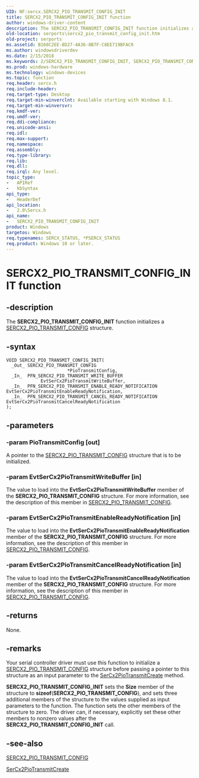 ```yaml
---
UID: NF:sercx.SERCX2_PIO_TRANSMIT_CONFIG_INIT
title: SERCX2_PIO_TRANSMIT_CONFIG_INIT function
author: windows-driver-content
description: The SERCX2_PIO_TRANSMIT_CONFIG_INIT function initializes a SERCX2_PIO_TRANSMIT_CONFIG structure.
old-location: serports\sercx2_pio_transmit_config_init.htm
old-project: serports
ms.assetid: B168C2EE-8D27-4A36-8B7F-C8EE719BFAC0
ms.author: windowsdriverdev
ms.date: 2/15/2018
ms.keywords: 2/SERCX2_PIO_TRANSMIT_CONFIG_INIT, SERCX2_PIO_TRANSMIT_CONFIG_INIT, SERCX2_PIO_TRANSMIT_CONFIG_INIT function [Serial Ports], serports.sercx2_pio_transmit_config_init
ms.prod: windows-hardware
ms.technology: windows-devices
ms.topic: function
req.header: sercx.h
req.include-header: 
req.target-type: Desktop
req.target-min-winverclnt: Available starting with Windows 8.1.
req.target-min-winversvr: 
req.kmdf-ver: 
req.umdf-ver: 
req.ddi-compliance: 
req.unicode-ansi: 
req.idl: 
req.max-support: 
req.namespace: 
req.assembly: 
req.type-library: 
req.lib: 
req.dll: 
req.irql: Any level.
topic_type:
-	APIRef
-	kbSyntax
api_type:
-	HeaderDef
api_location:
-	2.0\Sercx.h
api_name:
-	SERCX2_PIO_TRANSMIT_CONFIG_INIT
product: Windows
targetos: Windows
req.typenames: SERCX_STATUS, *PSERCX_STATUS
req.product: Windows 10 or later.
---
```


# SERCX2_PIO_TRANSMIT_CONFIG_INIT function


## -description


The <b>SERCX2_PIO_TRANSMIT_CONFIG_INIT</b> function initializes a <a href="..\sercx\ns-sercx-_sercx2_pio_transmit_config.md">SERCX2_PIO_TRANSMIT_CONFIG</a> structure.


## -syntax


````
VOID SERCX2_PIO_TRANSMIT_CONFIG_INIT(
  _Out_ SERCX2_PIO_TRANSMIT_CONFIG                        *PioTransmitConfig,
  _In_  PFN_SERCX2_PIO_TRANSMIT_WRITE_BUFFER              EvtSerCx2PioTransmitWriteBuffer,
  _In_  PFN_SERCX2_PIO_TRANSMIT_ENABLE_READY_NOTIFICATION EvtSerCx2PioTransmitEnableReadyNotification,
  _In_  PFN_SERCX2_PIO_TRANSMIT_CANCEL_READY_NOTIFICATION EvtSerCx2PioTransmitCancelReadyNotification
);
````


## -parameters




### -param PioTransmitConfig [out]

A pointer to the <a href="..\sercx\ns-sercx-_sercx2_pio_transmit_config.md">SERCX2_PIO_TRANSMIT_CONFIG</a> structure that is to be initialized.


### -param EvtSerCx2PioTransmitWriteBuffer [in]

The value to load into the <b>EvtSerCx2PioTransmitWriteBuffer</b> member of the <b>SERCX2_PIO_TRANSMIT_CONFIG</b> structure. For more information, see the description of this member in <a href="..\sercx\ns-sercx-_sercx2_pio_transmit_config.md">SERCX2_PIO_TRANSMIT_CONFIG</a>.


### -param EvtSerCx2PioTransmitEnableReadyNotification [in]

The value to load into the <b>EvtSerCx2PioTransmitEnableReadyNotification</b> member of the <b>SERCX2_PIO_TRANSMIT_CONFIG</b> structure. For more information, see the description of this member in <a href="..\sercx\ns-sercx-_sercx2_pio_transmit_config.md">SERCX2_PIO_TRANSMIT_CONFIG</a>.


### -param EvtSerCx2PioTransmitCancelReadyNotification [in]

The value to load into the <b>EvtSerCx2PioTransmitCancelReadyNotification</b> member of the <b>SERCX2_PIO_TRANSMIT_CONFIG</b> structure. For more information, see the description of this member in <a href="..\sercx\ns-sercx-_sercx2_pio_transmit_config.md">SERCX2_PIO_TRANSMIT_CONFIG</a>.


## -returns



None.




## -remarks



Your serial controller driver must use this function to initialize a <a href="..\sercx\ns-sercx-_sercx2_pio_transmit_config.md">SERCX2_PIO_TRANSMIT_CONFIG</a> structure before passing a pointer to this structure as an input parameter to the <a href="..\sercx\nf-sercx-sercx2piotransmitcreate.md">SerCx2PioTransmitCreate</a> method.

<b>SERCX2_PIO_TRANSMIT_CONFIG_INIT</b> sets the <b>Size</b> member of the structure to <b>sizeof</b>(<b>SERCX2_PIO_TRANSMIT_CONFIG</b>), and sets three additional members of the structure to the values supplied as input parameters to the function. The function sets the other members of the structure to zero. The driver can, if necessary, explicitly set these other members to nonzero values after the <b>SERCX2_PIO_TRANSMIT_CONFIG_INIT</b> call.




## -see-also

<a href="..\sercx\ns-sercx-_sercx2_pio_transmit_config.md">SERCX2_PIO_TRANSMIT_CONFIG</a>



<a href="..\sercx\nf-sercx-sercx2piotransmitcreate.md">SerCx2PioTransmitCreate</a>



 

 


